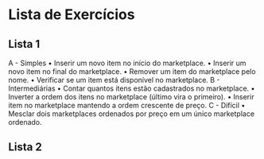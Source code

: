 # Lista de Exercícios

## Lista 1
A - Simples
	•	Inserir um novo item no início do marketplace.
	•	Inserir um novo item no final do marketplace.
	•	Remover um item do marketplace pelo nome.
	•	Verificar se um item está disponível no marketplace.
B - Intermediárias
	•	Contar quantos itens estão cadastrados no marketplace.
	•	Inverter a ordem dos itens no marketplace (último vira o primeiro).
	•	Inserir item no marketplace mantendo a ordem crescente de preço.
C - Difícil
	•	Mesclar dois marketplaces ordenados por preço em um único marketplace ordenado.	


## Lista 2